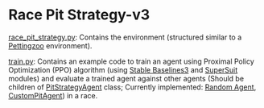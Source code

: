 # Race Pit Strategy-v3

[race_pit_strategy.py](https://github.com/Nimesh-Kanishka/Race-Pit-Strategy-RL/blob/main/Race-Pit-Strategy-v3/race_pit_strategy.py): Contains the environment (structured similar to a [Pettingzoo](https://pettingzoo.farama.org/content/basic_usage/) environment).

[train.py](https://github.com/Nimesh-Kanishka/Race-Pit-Strategy-RL/blob/main/Race-Pit-Strategy-v3/train.py): Contains an example code to train an agent using Proximal Policy Optimization (PPO) algorithm (using [Stable Baselines3](https://stable-baselines3.readthedocs.io/en/master/) and [SuperSuit](https://pypi.org/project/SuperSuit/) modules) and evaluate a trained agent against other agents (Should be children of [PitStrategyAgent](https://github.com/Nimesh-Kanishka/Race-Pit-Strategy-RL/blob/main/Race-Pit-Strategy-v3/custom_agents/pit_strategy_agent.py) class; Currently implemented: [Random Agent](https://github.com/Nimesh-Kanishka/Race-Pit-Strategy-RL/blob/main/Race-Pit-Strategy-v3/custom_agents/random_agent.py), [CustomPitAgent](https://github.com/Nimesh-Kanishka/Race-Pit-Strategy-RL/blob/main/Race-Pit-Strategy-v3/custom_agents/custom_pit_agent.py)) in a race.
